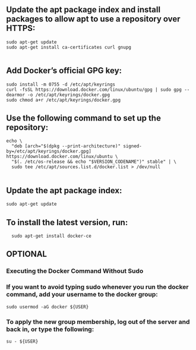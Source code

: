 ## Update the apt package index and install packages to allow apt to use a repository over HTTPS:
```
sudo apt-get update
sudo apt-get install ca-certificates curl gnupg


```


## Add Docker’s official GPG key:

```
sudo install -m 0755 -d /etc/apt/keyrings
curl -fsSL https://download.docker.com/linux/ubuntu/gpg | sudo gpg --dearmor -o /etc/apt/keyrings/docker.gpg
sudo chmod a+r /etc/apt/keyrings/docker.gpg

```



## Use the following command to set up the repository:

```
echo \
  "deb [arch="$(dpkg --print-architecture)" signed-by=/etc/apt/keyrings/docker.gpg] https://download.docker.com/linux/ubuntu \
  "$(. /etc/os-release && echo "$VERSION_CODENAME")" stable" | \
  sudo tee /etc/apt/sources.list.d/docker.list > /dev/null


```


## Update the apt package index:

```
sudo apt-get update
```
  

## To install the latest version, run:
```
  sudo apt-get install docker-ce

```


## OPTIONAL
###  Executing the Docker Command Without Sudo

### If you want to avoid typing sudo whenever you run the docker command, add your username to the docker group:

```
sudo usermod -aG docker ${USER}

```



### To apply the new group membership, log out of the server and back in, or type the following:

```
su - ${USER}
```
